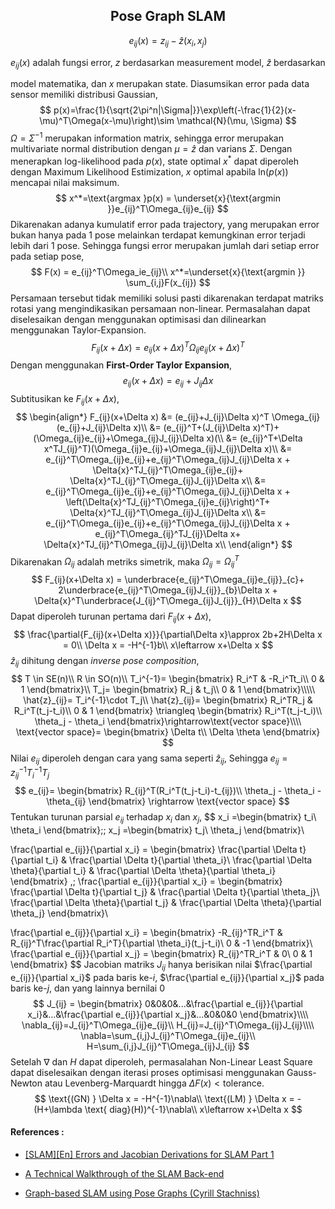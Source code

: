 <center><h2>Pose Graph SLAM</h2></center>

$$
e_{ij}(x) = z_{ij}-\hat{z}(x_i, x_j)
$$

$e_{ij}(x)$ adalah fungsi error, $z$ berdasarkan measurement model, $\hat{z}$ berdasarkan 

model matematika, dan $x$ merupakan state.  Diasumsikan error pada data sensor memiliki distribusi Gaussian,
$$
p(x)=\frac{1}{\sqrt{2\pi^n|\Sigma|}}\exp\left(-\frac{1}{2}(x-\mu)^T\Omega(x-\mu)\right)\sim \mathcal{N}(\mu, \Sigma)
$$
$\Omega = \Sigma^{-1}$ merupakan information matrix, sehingga error merupakan multivariate normal distribution dengan $\mu=\hat{z}$ dan varians $\Sigma$. Dengan menerapkan log-likelihood pada $p(x)$, state optimal $x^*$ dapat diperoleh dengan Maximum Likelihood Estimization, $x$ optimal apabila $\text{ln}(p(x))$ mencapai nilai maksimum.
$$
x^*=\text{argmax }p(x) = \underset{x}{\text{argmin }}e_{ij}^T\Omega_{ij}e_{ij}
$$
Dikarenakan adanya kumulatif error pada trajectory, yang merupakan error bukan hanya pada 1 pose melainkan terdapat kemungkinan error terjadi lebih dari 1 pose. Sehingga fungsi error merupakan jumlah dari setiap error pada setiap pose,
$$
F(x) = e_{ij}^T\Omega_ie_{ij}\\
x^*=\underset{x}{\text{argmin }} \sum_{i,j}F(x_{ij})
$$
Persamaan tersebut tidak memiliki solusi pasti dikarenakan terdapat matriks rotasi yang mengindikasikan persamaan non-linear. Permasalahan dapat diselesaikan dengan menggunakan optimisasi dan dilinearkan menggunakan Taylor-Expansion.
$$
F_{ij}(x+\Delta x)=e_{ij}(x+\Delta x)^T\Omega_{ij} e_{ij}(x+\Delta x)^T
$$
Dengan menggunakan **First-Order Taylor Expansion**,
$$
e_{ij}(x+\Delta x) = e_{ij}+J_{ij}\Delta x
$$
Subtitusikan ke $F_{ij}(x+\Delta x)$,
$$
\begin{align*}
F_{ij}(x+\Delta x) &= (e_{ij}+J_{ij}\Delta x)^T \Omega_{ij}(e_{ij}+J_{ij}\Delta x)\\
&= (e_{ij}^T+(J_{ij}\Delta x)^T)+(\Omega_{ij}e_{ij}+\Omega_{ij}J_{ij}\Delta x)(\\
&= (e_{ij}^T+\Delta x^TJ_{ij}^T)(\Omega_{ij}e_{ij}+\Omega_{ij}J_{ij}\Delta x)\\
&= e_{ij}^T\Omega_{ij}e_{ij}+e_{ij}^T\Omega_{ij}J_{ij}\Delta x + \Delta{x}^TJ_{ij}^T\Omega_{ij}e_{ij}+
\Delta{x}^TJ_{ij}^T\Omega_{ij}J_{ij}\Delta x\\
&= e_{ij}^T\Omega_{ij}e_{ij}+e_{ij}^T\Omega_{ij}J_{ij}\Delta x + \left(\Delta{x}^TJ_{ij}^T\Omega_{ij}e_{ij}\right)^T+
\Delta{x}^TJ_{ij}^T\Omega_{ij}J_{ij}\Delta x\\
&= e_{ij}^T\Omega_{ij}e_{ij}+e_{ij}^T\Omega_{ij}J_{ij}\Delta x +
e_{ij}^T\Omega_{ij}^TJ_{ij}\Delta x+
\Delta{x}^TJ_{ij}^T\Omega_{ij}J_{ij}\Delta x\\
\end{align*}
$$
 Dikarenakan $\Omega_{ij}$ adalah metriks simetrik, maka $\Omega_{ij}=\Omega_{ij}^T$
$$
F_{ij}(x+\Delta x) = 
\underbrace{e_{ij}^T\Omega_{ij}e_{ij}}_{c}+
2\underbrace{e_{ij}^T\Omega_{ij}J_{ij}}_{b}\Delta x +
\Delta{x}^T\underbrace{J_{ij}^T\Omega_{ij}J_{ij}}_{H}\Delta x
$$
Dapat diperoleh turunan pertama dari $F_{ij}(x+\Delta x)$,
$$
\frac{\partial{F_{ij}(x+\Delta x)}}{\partial\Delta x}\approx 2b+2H\Delta x = 0\\
\Delta x = -H^{-1}b\\
x\leftarrow x+\Delta x
$$
$\hat{z}_{ij}$ dihitung dengan *inverse pose composition*,
$$
T \in SE(n)\\
R \in SO(n)\\
T_i^{-1}=
\begin{bmatrix}
R_i^T & -R_i^Tt_i\\
0 & 1
\end{bmatrix}\\
T_j=
\begin{bmatrix}
R_j & t_j\\
0 & 1
\end{bmatrix}\\\\\
\hat{z}_{ij}= T_i^{-1}\cdot T_j\\
\hat{z}_{ij}= 
\begin{bmatrix}
R_i^TR_j & R_i^T(t_j-t_i)\\
0 & 1
\end{bmatrix}
\triangleq 
\begin{bmatrix}
R_i^T(t_j-t_i)\\
\theta_j - \theta_i
\end{bmatrix}\rightarrow\text{vector space}\\\\
\text{vector space}=
\begin{bmatrix}
\Delta t\\
\Delta \theta
\end{bmatrix}
$$
Nilai $e_{ij}$ diperoleh dengan cara yang sama seperti $\hat{z}_{ij}$, Sehingga $e_{ij}=z_{ij}^{-1}T_i^{-1}T_j$
$$
e_{ij}= \begin{bmatrix}
R_{ij}^T(R_i^T(t_j-t_i)-t_{ij})\\
\theta_j - \theta_i - \theta_{ij} 
\end{bmatrix} \rightarrow \text{vector space}
$$
Tentukan turunan parsial $e_{ij}$ terhadap $x_i$ dan $x_j$,
$$
x_i =\begin{bmatrix}
t_i\\
\theta_i
\end{bmatrix};\;
x_j =\begin{bmatrix}
t_j\\
\theta_j
\end{bmatrix}\\

\frac{\partial e_{ij}}{\partial x_i} =
\begin{bmatrix}
\frac{\partial \Delta t}{\partial t_i} & \frac{\partial \Delta t}{\partial \theta_i}\\
\frac{\partial \Delta \theta}{\partial t_i} & \frac{\partial \Delta \theta}{\partial \theta_i}
\end{bmatrix} ,\;
\frac{\partial e_{ij}}{\partial x_i} =
\begin{bmatrix}
\frac{\partial \Delta t}{\partial t_j} & \frac{\partial \Delta t}{\partial \theta_j}\\
\frac{\partial \Delta \theta}{\partial t_j} & \frac{\partial \Delta \theta}{\partial \theta_j}
\end{bmatrix}\\

\frac{\partial e_{ij}}{\partial x_i} =
\begin{bmatrix}
-R_{ij}^TR_i^T & R_{ij}^T\frac{\partial R_i^T}{\partial \theta_i}(t_j-t_i)\\
0 & -1
\end{bmatrix}\\
\frac{\partial e_{ij}}{\partial x_j} =
\begin{bmatrix}
R_{ij}^TR_i^T & 0\\
0 & 1
\end{bmatrix}
$$
Jacobian matriks $J_{ij}$ hanya berisikan nilai $\frac{\partial e_{ij}}{\partial x_i}$ pada baris ke-$i$, $\frac{\partial e_{ij}}{\partial x_j}$ pada baris ke-$j$​, dan yang lainnya bernilai 0 
$$
J_{ij} =
\begin{bmatrix}
0&0&0&...&\frac{\partial e_{ij}}{\partial x_i}&...&\frac{\partial e_{ij}}{\partial x_j}&...&0&0&0
\end{bmatrix}\\\\
\nabla_{ij}=J_{ij}^T\Omega_{ij}e_{ij}\\
H_{ij}=J_{ij}^T\Omega_{ij}J_{ij}\\\\
\nabla=\sum_{i,j}J_{ij}^T\Omega_{ij}e_{ij}\\
H=\sum_{i,j}J_{ij}^T\Omega_{ij}J_{ij}
$$
Setelah $\nabla$ dan $H$ dapat diperoleh, permasalahan Non-Linear Least Square dapat diselesaikan dengan iterasi proses optimisasi menggunakan Gauss-Newton atau Levenberg-Marquardt hingga $\Delta F(x) < \text{tolerance}$.
$$
\text{(GN) } \Delta x = -H^{-1}\nabla\\
\text{(LM) } \Delta x = -(H+\lambda \text{ diag}(H))^{-1}\nabla\\
x\leftarrow x+\Delta x
$$

#### References :

- [[SLAM][En] Errors and Jacobian Derivations for SLAM Part 1](https://alida.tistory.com/69#5.-relative-pose-error-pgo)

- [A Technical Walkthrough of the SLAM Back-end](https://www.youtube.com/watch?v=FhwFyA0NQkE&t=4639s)

- [Graph-based SLAM using Pose Graphs (Cyrill Stachniss)](https://www.youtube.com/watch?v=uHbRKvD8TWg&t=2682s)